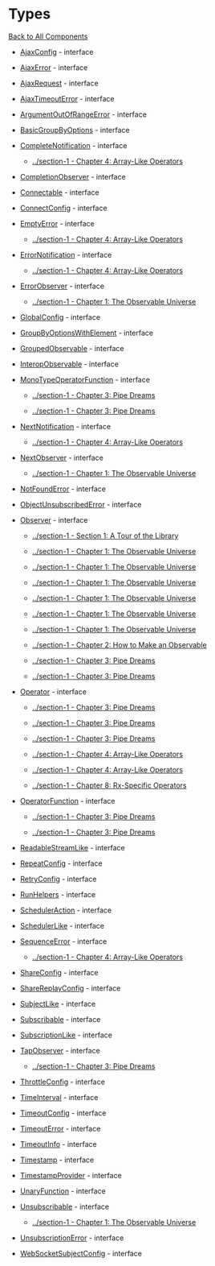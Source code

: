 # Types

[Back to All Components](./all.md)

* [AjaxConfig](https://rxjs.dev/api/ajax/AjaxConfig) - interface


* [AjaxError](https://rxjs.dev/api/ajax/AjaxError) - interface


* [AjaxRequest](https://rxjs.dev/api/ajax/AjaxRequest) - interface


* [AjaxTimeoutError](https://rxjs.dev/api/ajax/AjaxTimeoutError) - interface


* [ArgumentOutOfRangeError](https://rxjs.dev/api/index/interface/ArgumentOutOfRangeError) - interface


* [BasicGroupByOptions](https://rxjs.dev/api/index/interface/BasicGroupByOptions) - interface


* [CompleteNotification](https://rxjs.dev/api/index/interface/CompleteNotification) - interface
  * [../section-1 - Chapter 4: Array-Like Operators](../section-1/04-array-like-operators.md#material-girls)

* [CompletionObserver](https://rxjs.dev/api/index/interface/CompletionObserver) - interface


* [Connectable](https://rxjs.dev/api/index/interface/Connectable) - interface


* [ConnectConfig](https://rxjs.dev/api/index/interface/ConnectConfig) - interface


* [EmptyError](https://rxjs.dev/api/index/interface/EmptyError) - interface
  * [../section-1 - Chapter 4: Array-Like Operators](../section-1/04-array-like-operators.md#searching-for-the-one)

* [ErrorNotification](https://rxjs.dev/api/index/interface/ErrorNotification) - interface
  * [../section-1 - Chapter 4: Array-Like Operators](../section-1/04-array-like-operators.md#material-girls)

* [ErrorObserver](https://rxjs.dev/api/index/interface/ErrorObserver) - interface
  * [../section-1 - Chapter 1: The Observable Universe](../section-1/01-the-observable-universe.md#`observer<t>`)

* [GlobalConfig](https://rxjs.dev/api/index/interface/GlobalConfig) - interface


* [GroupByOptionsWithElement](https://rxjs.dev/api/index/interface/GroupByOptionsWithElement) - interface


* [GroupedObservable](https://rxjs.dev/api/index/interface/GroupedObservable) - interface


* [InteropObservable](https://rxjs.dev/api/index/interface/InteropObservable) - interface


* [MonoTypeOperatorFunction](https://rxjs.dev/api/index/interface/MonoTypeOperatorFunction) - interface
  * [../section-1 - Chapter 3: Pipe Dreams](../section-1/03-pipe-dreams.md#smooth-operator)

  * [../section-1 - Chapter 3: Pipe Dreams](../section-1/03-pipe-dreams.md#multiple-identity)

* [NextNotification](https://rxjs.dev/api/index/interface/NextNotification) - interface
  * [../section-1 - Chapter 4: Array-Like Operators](../section-1/04-array-like-operators.md#material-girls)

* [NextObserver](https://rxjs.dev/api/index/interface/NextObserver) - interface
  * [../section-1 - Chapter 1: The Observable Universe](../section-1/01-the-observable-universe.md#`observer<t>`)

* [NotFoundError](https://rxjs.dev/api/index/interface/NotFoundError) - interface


* [ObjectUnsubscribedError](https://rxjs.dev/api/index/interface/ObjectUnsubscribedError) - interface


* [Observer](https://rxjs.dev/api/index/interface/Observer) - interface
  * [../section-1 - Section 1: A Tour of the Library](../section-1/00-home.md#how-to-keep-your-brains-from-exploding)

  * [../section-1 - Chapter 1: The Observable Universe](../section-1/01-the-observable-universe.md#`observer<t>`)

  * [../section-1 - Chapter 1: The Observable Universe](../section-1/01-the-observable-universe.md#`observable<t>`)

  * [../section-1 - Chapter 1: The Observable Universe](../section-1/01-the-observable-universe.md#observables-as-functions)

  * [../section-1 - Chapter 1: The Observable Universe](../section-1/01-the-observable-universe.md#observables-as-streams)

  * [../section-1 - Chapter 1: The Observable Universe](../section-1/01-the-observable-universe.md#observables-as-processes)

  * [../section-1 - Chapter 1: The Observable Universe](../section-1/01-the-observable-universe.md#`subscription`)

  * [../section-1 - Chapter 2: How to Make an Observable](../section-1/02-how-to-make-an-observable.md#chapter-2:-how-to-make-an-observable)

  * [../section-1 - Chapter 3: Pipe Dreams](../section-1/03-pipe-dreams.md#multiple-identity)

  * [../section-1 - Chapter 3: Pipe Dreams](../section-1/03-pipe-dreams.md#tap-dancing)

* [Operator](https://rxjs.dev/api/index/interface/Operator) - interface
  * [../section-1 - Chapter 3: Pipe Dreams](../section-1/03-pipe-dreams.md#chapter-3:-pipe-dreams)

  * [../section-1 - Chapter 3: Pipe Dreams](../section-1/03-pipe-dreams.md#smooth-operator)

  * [../section-1 - Chapter 3: Pipe Dreams](../section-1/03-pipe-dreams.md#multiple-identity)

  * [../section-1 - Chapter 4: Array-Like Operators](../section-1/04-array-like-operators.md#chapter-4:-array-like-operators)

  * [../section-1 - Chapter 4: Array-Like Operators](../section-1/04-array-like-operators.md#making-operators-for-fun-and-profit)

  * [../section-1 - Chapter 8: Rx-Specific Operators](../section-1/08-rx-specific-operators.md#chapter-8:-rx-specific-operators)

* [OperatorFunction](https://rxjs.dev/api/index/interface/OperatorFunction) - interface
  * [../section-1 - Chapter 3: Pipe Dreams](../section-1/03-pipe-dreams.md#smooth-operator)

  * [../section-1 - Chapter 3: Pipe Dreams](../section-1/03-pipe-dreams.md#multiple-identity)

* [ReadableStreamLike](https://rxjs.dev/api/index/interface/ReadableStreamLike) - interface


* [RepeatConfig](https://rxjs.dev/api/index/interface/RepeatConfig) - interface


* [RetryConfig](https://rxjs.dev/api/index/interface/RetryConfig) - interface


* [RunHelpers](https://rxjs.dev/api/testing/RunHelpers) - interface


* [SchedulerAction](https://rxjs.dev/api/index/interface/SchedulerAction) - interface


* [SchedulerLike](https://rxjs.dev/api/index/interface/SchedulerLike) - interface


* [SequenceError](https://rxjs.dev/api/index/interface/SequenceError) - interface
  * [../section-1 - Chapter 4: Array-Like Operators](../section-1/04-array-like-operators.md#searching-for-the-one)

* [ShareConfig](https://rxjs.dev/api/index/interface/ShareConfig) - interface


* [ShareReplayConfig](https://rxjs.dev/api/index/interface/ShareReplayConfig) - interface


* [SubjectLike](https://rxjs.dev/api/index/interface/SubjectLike) - interface


* [Subscribable](https://rxjs.dev/api/index/interface/Subscribable) - interface


* [SubscriptionLike](https://rxjs.dev/api/index/interface/SubscriptionLike) - interface


* [TapObserver](https://rxjs.dev/api/index/interface/TapObserver) - interface
  * [../section-1 - Chapter 3: Pipe Dreams](../section-1/03-pipe-dreams.md#tap-dancing)

* [ThrottleConfig](https://rxjs.dev/api/index/interface/ThrottleConfig) - interface


* [TimeInterval](https://rxjs.dev/api/index/interface/TimeInterval) - interface


* [TimeoutConfig](https://rxjs.dev/api/index/interface/TimeoutConfig) - interface


* [TimeoutError](https://rxjs.dev/api/index/interface/TimeoutError) - interface


* [TimeoutInfo](https://rxjs.dev/api/index/interface/TimeoutInfo) - interface


* [Timestamp](https://rxjs.dev/api/index/interface/Timestamp) - interface


* [TimestampProvider](https://rxjs.dev/api/index/interface/TimestampProvider) - interface


* [UnaryFunction](https://rxjs.dev/api/index/interface/UnaryFunction) - interface


* [Unsubscribable](https://rxjs.dev/api/index/interface/Unsubscribable) - interface
  * [../section-1 - Chapter 1: The Observable Universe](../section-1/01-the-observable-universe.md#`subscription`)

* [UnsubscriptionError](https://rxjs.dev/api/index/interface/UnsubscriptionError) - interface


* [WebSocketSubjectConfig](https://rxjs.dev/api/webSocket/WebSocketSubjectConfig) - interface


